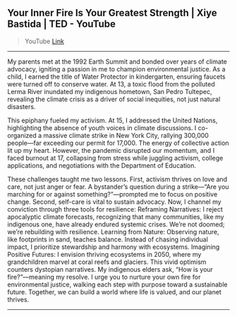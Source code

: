 ## Your Inner Fire Is Your Greatest Strength | Xiye Bastida | TED - YouTube

> YouTube [Link](https://www.youtube.com/watch?v=QXGTNROtJkY)

---

My parents met at the 1992 Earth Summit and bonded over years of climate advocacy, igniting a passion in me to champion environmental justice. As a child, I earned the title of Water Protector in kindergarten, ensuring faucets were turned off to conserve water. At 13, a toxic flood from the polluted Lerma River inundated my indigenous hometown, San Pedro Tultepec, revealing the climate crisis as a driver of social inequities, not just natural disasters.

This epiphany fueled my activism. At 15, I addressed the United Nations, highlighting the absence of youth voices in climate discussions. I co-organized a massive climate strike in New York City, rallying 300,000 people—far exceeding our permit for 17,000. The energy of collective action lit up my heart. However, the pandemic disrupted our momentum, and I faced burnout at 17, collapsing from stress while juggling activism, college applications, and negotiations with the Department of Education.

These challenges taught me two lessons. First, activism thrives on love and care, not just anger or fear. A bystander’s question during a strike—“Are you marching for or against something?”—prompted me to focus on positive change. Second, self-care is vital to sustain advocacy. Now, I channel my conviction through three tools for resilience:
Reframing Narratives: I reject apocalyptic climate forecasts, recognizing that many communities, like my indigenous one, have already endured systemic crises. We’re not doomed; we’re rebuilding with resilience.
Learning from Nature: Observing nature, like footprints in sand, teaches balance. Instead of chasing individual impact, I prioritize stewardship and harmony with ecosystems.
Imagining Positive Futures: I envision thriving ecosystems in 2050, where my grandchildren marvel at coral reefs and glaciers. This vivid optimism counters dystopian narratives.
My indigenous elders ask, “How is your fire?”—meaning my resolve. I urge you to nurture your own fire for environmental justice, walking each step with purpose toward a sustainable future. Together, we can build a world where life is valued, and our planet thrives.

---
